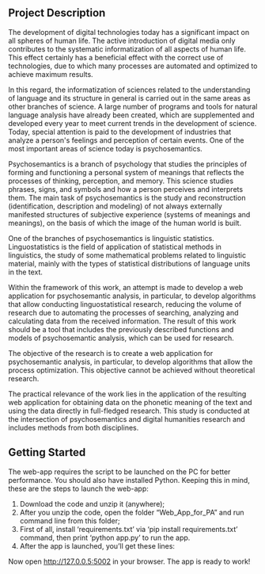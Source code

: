 ## Project Description
The development of digital technologies today has a significant impact on all spheres of human life. The active introduction of digital media only contributes to the systematic informatization of all aspects of human life. This effect certainly has a beneficial effect with the correct use of technologies, due to which many processes are automated and optimized to achieve maximum results. 

In this regard, the informatization of sciences related to the understanding of language and its structure in general is carried out in the same areas as other branches of science. A large number of programs and tools for natural language analysis have already been created, which are supplemented and developed every year to meet current trends in the development of science. Today, special attention is paid to the development of industries that analyze a person's feelings and perception of certain events. One of the most important areas of science today is psychosemantics.

Psychosemantics is a branch of psychology that studies the principles of forming and functioning a personal system of meanings that reflects the processes of thinking, perception, and memory. This science studies phrases, signs, and symbols and how a person perceives and interprets them. The main task of psychosemantics is the study and reconstruction (identification, description and modeling) of not always externally manifested structures of subjective experience (systems of meanings and meanings), on the basis of which the image of the human world is built. 

One of the branches of psychosemantics is linguistic statistics. Linguostatistics is the field of application of statistical methods in linguistics, the study of some mathematical problems related to linguistic material, mainly with the types of statistical distributions of language units in the text.

Within the framework of this work, an attempt is made to develop a web application for psychosemantic analysis, in particular, to develop algorithms that allow conducting linguostatistical research, reducing the volume of research due to automating the processes of searching, analyzing and calculating data from the received information. The result of this work should be a tool that includes the previously described functions and models of psychosemantic analysis, which can be used for research.

The objective of the research is to create a web application for psychosemantic analysis, in particular, to develop algorithms that allow the process optimization. This objective cannot be achieved without theoretical research.

The practical relevance of the work lies in the application of the resulting web application for obtaining data on the phonetic meaning of the text and using the data directly in full-fledged research. This study is conducted at the intersection of psychosemantics and digital humanities research and includes methods from both disciplines. 

## Getting Started
The web-app requires the script to be launched on the PC for better performance. You should also have installed Python. Keeping this in mind, these are the steps to launch the web-app:
1)  Download the code and unzip it (anywhere);
2)	After you unzip the code, open the folder “Web_App_for_PA” and run command line from this folder;
3)	First of all, install ‘requirements.txt’ via ‘pip install requirements.txt’ command, then print ‘python app.py’ to run the app.
4)	After the app is launched, you’ll get these lines:



Now open http://127.0.0.5:5002 in your browser. The app is ready to work! 
